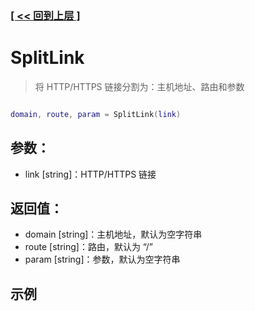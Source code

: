 ### [[ << 回到上层 ]](index.md)

# SplitLink

> 将 HTTP/HTTPS 链接分割为：主机地址、路由和参数

```lua

domain, route, param = SplitLink(link)

```

## 参数：

+ link [string]：HTTP/HTTPS 链接

## 返回值：

+ domain [string]：主机地址，默认为空字符串
+ route [string]：路由，默认为 “/”
+ param [string]：参数，默认为空字符串

## 示例

```lua

```